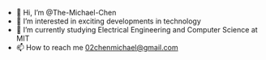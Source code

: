 - 👋 Hi, I’m @The-Michael-Chen
- 👀 I’m interested in exciting developments in technology
- 🌱 I’m currently studying Electrical Engineering and Computer Science at MIT
- 📫 How to reach me 02chenmichael@gmail.com

<!---
The-Michael-Chen/The-Michael-Chen is a ✨ special ✨ repository because its `README.md` (this file) appears on your GitHub profile.
You can click the Preview link to take a look at your changes.
--->
